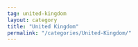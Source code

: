 ```yaml
---
tag: united-kingdom
layout: category
title: "United Kingdom"
permalink: "/categories/United-Kingdom/"
---
```

